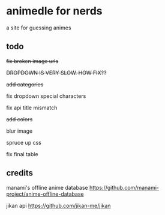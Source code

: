 # animedle for nerds
a site for guessing animes
## todo
~~fix broken image urls~~

~~DROPDOWN IS VERY SLOW. HOW FIX??~~

~~add categories~~

fix dropdown special characters

fix api title mismatch

~~add colors~~

blur image

spruce up css

fix final table
## credits
manami's offline anime database
https://github.com/manami-project/anime-offline-database

jikan api
https://github.com/jikan-me/jikan
